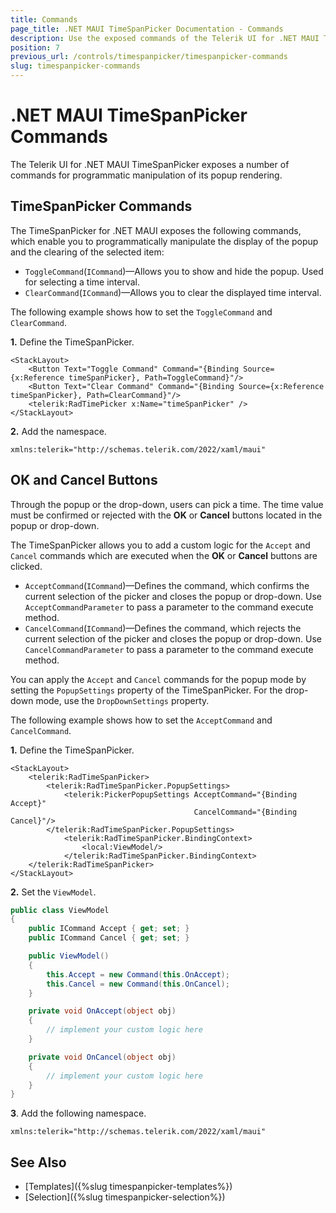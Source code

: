 ```yaml
---
title: Commands
page_title: .NET MAUI TimeSpanPicker Documentation - Commands
description: Use the exposed commands of the Telerik UI for .NET MAUI TimeSpanPicker to programmatically manipulate the display of its popup.
position: 7
previous_url: /controls/timespanpicker/timespanpicker-commands
slug: timespanpicker-commands
---
```


# .NET MAUI TimeSpanPicker Commands

The Telerik UI for .NET MAUI TimeSpanPicker exposes a number of commands for programmatic manipulation of its popup rendering.

## TimeSpanPicker Commands

The TimeSpanPicker for .NET MAUI exposes the following commands, which enable you to programmatically manipulate the display of the popup and the clearing of the selected item:

* `ToggleCommand`(`ICommand`)&mdash;Allows you to show and hide the popup. Used for selecting a time interval.
* `ClearCommand`(`ICommand`)&mdash;Allows you to clear the displayed time interval.

The following example shows how to set the `ToggleCommand` and `ClearCommand`.

**1.** Define the TimeSpanPicker.

```XAML
<StackLayout>
	<Button Text="Toggle Command" Command="{Binding Source={x:Reference timeSpanPicker}, Path=ToggleCommand}"/>
	<Button Text="Clear Command" Command="{Binding Source={x:Reference timeSpanPicker}, Path=ClearCommand}"/>
	<telerik:RadTimePicker x:Name="timeSpanPicker" />
</StackLayout>
```

**2.** Add the namespace.

```XAML
xmlns:telerik="http://schemas.telerik.com/2022/xaml/maui"
```

## OK and Cancel Buttons

Through the popup or the drop-down, users can pick a time. The time value must be confirmed or rejected with the **OK** or **Cancel** buttons located in the popup or drop-down.

The TimeSpanPicker allows you to add a custom logic for the `Accept` and `Cancel` commands which are executed when the **OK** or **Cancel** buttons are clicked.

* `AcceptCommand`(`ICommand`)&mdash;Defines the command, which confirms the current selection of the picker and closes the popup or drop-down. Use `AcceptCommandParameter` to pass a parameter to the command execute method. 
* `CancelCommand`(`ICommand`)&mdash;Defines the command, which rejects the current selection of the picker and closes the popup or drop-down. Use `CancelCommandParameter` to pass a parameter to the command execute method.

You can apply the `Accept` and `Cancel` commands for the popup mode by setting the `PopupSettings` property of the TimeSpanPicker. For the drop-down mode, use the `DropDownSettings` property.

The following example shows how to set the `AcceptCommand` and `CancelCommand`.

**1.** Define the TimeSpanPicker.

```XAML
<StackLayout>
    <telerik:RadTimeSpanPicker>
        <telerik:RadTimeSpanPicker.PopupSettings>
            <telerik:PickerPopupSettings AcceptCommand="{Binding Accept}"
                                         CancelCommand="{Binding Cancel}"/>
        </telerik:RadTimeSpanPicker.PopupSettings>
            <telerik:RadTimeSpanPicker.BindingContext>
                <local:ViewModel/>
            </telerik:RadTimeSpanPicker.BindingContext>
    </telerik:RadTimeSpanPicker>
</StackLayout>
```

**2.** Set the `ViewModel`.

```C#
public class ViewModel
{
    public ICommand Accept { get; set; }
    public ICommand Cancel { get; set; }

    public ViewModel()
    {
        this.Accept = new Command(this.OnAccept);
        this.Cancel = new Command(this.OnCancel);
    }

    private void OnAccept(object obj)
    {
        // implement your custom logic here
    }

    private void OnCancel(object obj)
    {
        // implement your custom logic here
    }
}
```

**3**. Add the following namespace.

```XAML
xmlns:telerik="http://schemas.telerik.com/2022/xaml/maui"
```


## See Also

- [Templates]({%slug timespanpicker-templates%})
- [Selection]({%slug timespanpicker-selection%})
